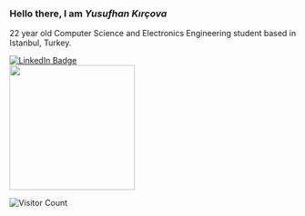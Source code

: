 ### Hello there, I am ***Yusufhan Kırçova***
22 year old Computer Science and Electronics Engineering student based in Istanbul, Turkey.
<div>
     <a href="https://www.linkedin.com/in/yusufhan/">
     <img src="https://img.shields.io/badge/LinkedIn-blue?style=for-the-badge&logo=linkedin&logoColor=white" alt="LinkedIn Badge"/>
     </a>
</div>

<div>

</div>

<div>
     <img src="https://findlaydonnan.files.wordpress.com/2014/02/tumblr_mvv8m3wzei1r9e2uvo1_500.gif" width="220"/>
</div>

![Visitor Count](https://profile-counter.glitch.me/{kircova}/count.svg)




<!--
**kircova/kircova** is a ✨ _special_ ✨ repository because its `README.md` (this file) appears on your GitHub profile.

Here are some ideas to get you started:

- 🔭 I’m currently working on ...
- 🌱 I’m currently learning ...
- 👯 I’m looking to collaborate on ...
- 🤔 I’m looking for help with ...
- 💬 Ask me about ...
- 📫 How to reach me: ...
- 😄 Pronouns: ...
- ⚡ Fun fact: ...
-->

